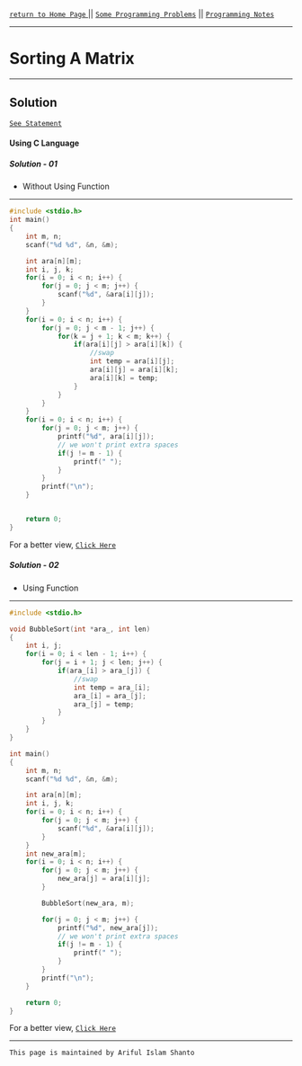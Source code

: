 [ `return to Home Page` ](https://shanto-swe029.github.io) || [`Some Programming Problems`](https://shanto-swe029.github.io/programmingproblems) || [`Programming Notes`](https://shanto-swe029.github.io/programmingnotes)

***

# Sorting A Matrix

***

## Solution

[`See Statement`](https://shanto-swe029.github.io/programmingproblem/sortingamatrix/statement)

#### Using C Language

##### Solution - 01

- Without Using Function

***

```c
#include <stdio.h>
int main()
{
    int m, n;
    scanf("%d %d", &n, &m);

    int ara[n][m];
    int i, j, k;
    for(i = 0; i < n; i++) {
        for(j = 0; j < m; j++) {
            scanf("%d", &ara[i][j]);
        }
    }
    for(i = 0; i < n; i++) {
        for(j = 0; j < m - 1; j++) {
            for(k = j + 1; k < m; k++) {
                if(ara[i][j] > ara[i][k]) {
                    //swap
                    int temp = ara[i][j];
                    ara[i][j] = ara[i][k];
                    ara[i][k] = temp;
                }
            }
        }
    }
    for(i = 0; i < n; i++) {
        for(j = 0; j < m; j++) {
            printf("%d", ara[i][j]);
            // we won't print extra spaces
            if(j != m - 1) {
                printf(" ");
            }
        }
        printf("\n");
    }


    return 0;
}
```

For a better view, [`Click Here`](https://pastebin.com/s239Ftj8)

##### Solution - 02

- Using Function

***

```c
#include <stdio.h>

void BubbleSort(int *ara_, int len)
{
    int i, j;
    for(i = 0; i < len - 1; i++) {
        for(j = i + 1; j < len; j++) {
            if(ara_[i] > ara_[j]) {
                //swap
                int temp = ara_[i];
                ara_[i] = ara_[j];
                ara_[j] = temp;
            }
        }
    }
}

int main()
{
    int m, n;
    scanf("%d %d", &n, &m);

    int ara[n][m];
    int i, j, k;
    for(i = 0; i < n; i++) {
        for(j = 0; j < m; j++) {
            scanf("%d", &ara[i][j]);
        }
    }
    int new_ara[m];
    for(i = 0; i < n; i++) {
        for(j = 0; j < m; j++) {
            new_ara[j] = ara[i][j];
        }

        BubbleSort(new_ara, m);

        for(j = 0; j < m; j++) {
            printf("%d", new_ara[j]);
            // we won't print extra spaces
            if(j != m - 1) {
                printf(" ");
            }
        }
        printf("\n");
    }

    return 0;
}
```

For a better view, [`Click Here`](https://pastebin.com/Wj16ZcbD)

***

`This page is maintained by Ariful Islam Shanto`
